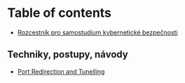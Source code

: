 # Table of contents

* [Rozcestník pro samostudium kybernetické bezpečnosti](README.md)

## Techniky, postupy, návody

* [Port Redirection and Tunelling](port-redirection-and-tunelling.md)
